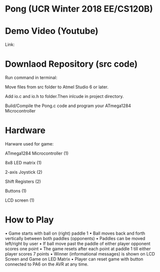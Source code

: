 # Pong (UCR Winter 2018 EE/CS120B)

# Demo Video (Youtube) 

Link: 

# Downlaod Repository (src code)

Run command in terminal:


Move files from src folder to Atmel Studio 6 or later.

Add io.c and io.h to folder.Then inlcude in project directory.

Build/Compile the Pong.c code and program your ATmega1284 Microcontroller

# Hardware

Harware used for game:

ATmega1284 Microcontroller (1)

8x8 LED matrix (1) 

2-axis Joystick (2)

Shift Registers (2)

Buttons (1)

LCD screen (1)

# How to Play

•	Game starts with ball on (right) paddle 1
•	Ball moves back and forth vertically between both paddles (opponents) 
•	Paddles can be moved left/right by user 
•	If ball move past the paddle of either player opponent scores one point 
•	The game resets after each point at paddle 1 till either player scores 7 points 
•	Winner (informational messages) is shown on LCD Screen and Game on LED Matrix 
•	Player can reset game with button connected to PA6 on the AVR at any time.
